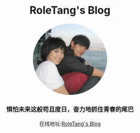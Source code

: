 <h1 style="text-align:center;">RoleTang's Blog</h1>
<div style="text-align:center;">
<img src="assets/imgs/avatar.png" style="border-radius:50%;width:200px" />
</div>

<h3 style="text-align:center;">惧怕未来这般苟且度日，奋力地抓住青春的尾巴
</h3>
<div style="text-align:center";>在线地址:<a href="150.158.198.17:8002">RoleTang's Blog</a>
</div>
